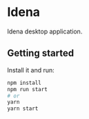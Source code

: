 # Idena

Idena desktop application.

## Getting started

Install it and run:

```bash
npm install
npm run start
# or
yarn
yarn start
```
